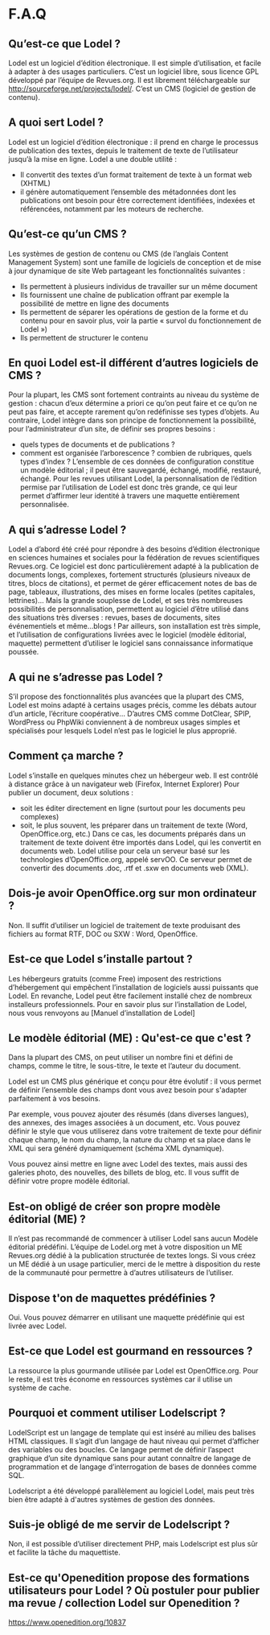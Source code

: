 F.A.Q
=====

Qu’est-ce que Lodel ?
---------------------

Lodel est un logiciel d’édition électronique. Il est simple d’utilisation, et facile à adapter à des usages particuliers. 
C’est un logiciel libre, sous licence GPL développé par l’équipe de Revues.org. Il est librement téléchargeable sur <http://sourceforge.net/projects/lodel/>. C’est un CMS (logiciel de gestion de contenu).

A quoi sert Lodel ?
-------------------
Lodel est un logiciel d’édition électronique : il prend en charge le processus de publication des textes, depuis le traitement de texte de l’utilisateur jusqu’à la mise en ligne.
Lodel a une double utilité :
- Il convertit des textes d’un format traitement de texte à un format web (XHTML)
- il génère automatiquement l’ensemble des métadonnées dont les publications ont besoin pour être correctement identifiées, indexées et référencées, notamment par les moteurs de recherche.

Qu’est-ce qu’un CMS ?
---------------------

Les systèmes de gestion de contenu ou CMS (de l’anglais Content Management System) sont une famille de logiciels de conception et de mise à jour dynamique de site Web partageant les fonctionnalités suivantes :
- Ils permettent à plusieurs individus de travailler sur un même document
- Ils fournissent une chaîne de publication offrant par exemple la possibilité de mettre en ligne des documents
- Ils permettent de séparer les opérations de gestion de la forme et du contenu pour en savoir plus, voir la partie « survol du fonctionnement de Lodel »)
- Ils permettent de structurer le contenu

En quoi Lodel est-il différent d’autres logiciels de CMS ?
----------------------------------------------------------

Pour la plupart, les CMS sont fortement contraints au niveau du système de gestion : chacun d’eux détermine a priori ce qu’on peut faire et ce qu’on ne peut pas faire, et accepte rarement qu’on redéfinisse ses types d’objets.
Au contraire, Lodel intègre dans son principe de fonctionnement la possibilité, pour l’administrateur d’un site, de définir ses propres besoins :
- quels types de documents et de publications ?
- comment est organisée l’arborescence ? combien de rubriques, quels types d’index ?
L’ensemble de ces données de configuration constitue un modèle éditorial ; il peut être sauvegardé, échangé, modifié, restauré, échangé.
Pour les revues utilisant Lodel, la personnalisation de l’édition permise par l’utilisation de Lodel est donc très grande, ce qui leur permet d’affirmer leur identité à travers une maquette entièrement personnalisée.

A qui s’adresse Lodel ?
-----------------------

Lodel a d’abord été créé pour répondre à des besoins d’édition électronique en sciences humaines et sociales pour la fédération de revues scientifiques Revues.org.
Ce logiciel est donc particulièrement adapté à la publication de documents longs, complexes, fortement structurés (plusieurs niveaux de titres, blocs de citations), et permet de gérer efficacement notes de bas de page, tableaux, illustrations, des mises en forme locales (petites capitales, lettrines)…
Mais la grande souplesse de Lodel, et ses très nombreuses possibilités de personnalisation, permettent au logiciel d’être utilisé dans des situations très diverses : revues, bases de documents, sites événementiels et même…blogs !
Par ailleurs, son installation est très simple, et l’utilisation de configurations livrées avec le logiciel (modèle éditorial, maquette) permettent d’utiliser le logiciel sans connaissance informatique poussée.

A qui ne s’adresse pas Lodel ?
------------------------------

S’il propose des fonctionnalités plus avancées que la plupart des CMS, Lodel est moins adapté à certains usages précis, comme les débats autour d’un article, l’écriture coopérative… D’autres CMS comme DotClear, SPIP, WordPress ou PhpWiki conviennent à de nombreux usages simples et spécialisés pour lesquels Lodel n’est pas le logiciel le plus approprié.

Comment ça marche ?
-------------------

Lodel s’installe en quelques minutes chez un hébergeur web. Il est contrôlé à distance grâce à un navigateur web (Firefox, Internet Explorer)
Pour publier un document, deux solutions :
- soit les éditer directement en ligne (surtout pour les documents peu complexes)
- soit, le plus souvent, les préparer dans un traitement de texte (Word, OpenOffice.org, etc.)
Dans ce cas, les documents préparés dans un traitement de texte doivent être importés dans Lodel, qui les convertit en documents web. Lodel utilise pour cela un serveur basé sur les technologies d’OpenOffice.org, appelé servOO. Ce serveur permet de convertir des documents .doc, .rtf et .sxw en documents web (XML).

Dois-je avoir OpenOffice.org sur mon ordinateur ?
-------------------------------------------------

Non. Il suffit d’utiliser un logiciel de traitement de texte produisant des fichiers au format RTF, DOC ou SXW : Word, OpenOffice.

Est-ce que Lodel s’installe partout ?
-------------------------------------

Les hébergeurs gratuits (comme Free) imposent des restrictions d’hébergement qui empêchent l’installation de logiciels aussi puissants que Lodel. En revanche, Lodel peut être facilement installé chez de nombreux installeurs professionnels.
Pour en savoir plus sur l’installation de Lodel, nous vous renvoyons au [Manuel d’installation de Lodel]


Le modèle éditorial (ME) : Qu'est-ce que c'est ?
------------------------------------------------

Dans la plupart des CMS, on peut utiliser un nombre fini et défini de champs, comme le titre, le sous-titre, le texte et l’auteur du document.

Lodel est un CMS plus générique et conçu pour être évolutif : il vous permet de définir l’ensemble des champs dont vous avez besoin pour s'adapter parfaitement à vos besoins.

Par exemple, vous pouvez ajouter des résumés (dans diverses langues), des annexes, des images associées à un document, etc. Vous pouvez définir le style que vous utiliserez dans votre traitement de texte pour définir chaque champ, le nom du champ, la nature du champ et sa place dans le XML qui sera généré dynamiquement (schéma XML dynamique).

Vous pouvez ainsi mettre en ligne avec Lodel des textes, mais aussi des galeries photo, des nouvelles, des billets de blog, etc. Il vous suffit de définir votre propre modèle éditorial.

Est-on obligé de créer son propre modèle éditorial (ME) ?
---------------------------------------------------------

Il n’est pas recommandé de commencer à utiliser Lodel sans aucun Modèle éditorial prédéfini. L’équipe de Lodel.org met à votre disposition un ME Revues.org dédié à la publication structurée de textes longs. Si vous créez un ME dédié à un usage particulier, merci de le mettre à disposition du reste de la communauté pour permettre à d’autres utilisateurs de l’utiliser.

Dispose t'on de maquettes prédéfinies ?
--------------------------------------------------------------------------------------------------

Oui. Vous pouvez démarrer en utilisant une maquette prédéfinie qui est livrée avec Lodel.

Est-ce que Lodel est gourmand en ressources ?
---------------------------------------------

La ressource la plus gourmande utilisée par Lodel est OpenOffice.org. Pour le reste, il est très économe en ressources systèmes car il utilise un système de cache.

Pourquoi et comment utiliser Lodelscript ?
------------------------------------------

LodelScript est un langage de template qui est inséré au milieu des balises HTML classiques. Il s’agit d’un langage de haut niveau qui permet d’afficher des variables ou des boucles. Ce langage permet de définir l’aspect graphique d’un site dynamique sans pour autant connaître de langage de programmation et de langage d’interrogation de bases de données comme SQL.

Lodelscript a été développé parallèlement au logiciel Lodel, mais peut très bien être adapté à d'autres systèmes de gestion des données.

Suis-je obligé de me servir de Lodelscript ?
--------------------------------------------

Non, il est possible d’utiliser directement PHP, mais Lodelscript est plus sûr et facilite la tâche du maquettiste.

Est-ce qu'Openedition propose des formations utilisateurs pour Lodel ? Où postuler pour publier ma revue / collection Lodel sur Openedition ?
----------------------------------------------------------------------

<https://www.openedition.org/10837>
